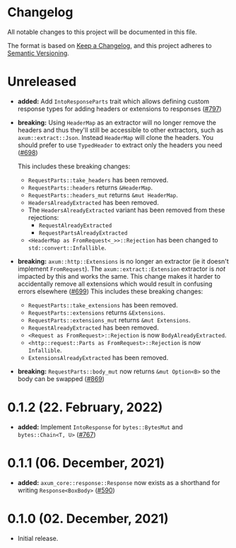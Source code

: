 # Changelog

All notable changes to this project will be documented in this file.

The format is based on [Keep a Changelog](https://keepachangelog.com/en/1.0.0/),
and this project adheres to [Semantic Versioning](https://semver.org/spec/v2.0.0.html).

# Unreleased

- **added:** Add `IntoResponseParts` trait which allows defining custom response
  types for adding headers or extensions to responses ([#797])
- **breaking:** Using `HeaderMap` as an extractor will no longer remove the headers and thus
  they'll still be accessible to other extractors, such as `axum::extract::Json`. Instead
  `HeaderMap` will clone the headers. You should prefer to use `TypedHeader` to extract only the
  headers you need ([#698])

  This includes these breaking changes:
    - `RequestParts::take_headers` has been removed.
    - `RequestParts::headers` returns `&HeaderMap`.
    - `RequestParts::headers_mut` returns `&mut HeaderMap`.
    - `HeadersAlreadyExtracted` has been removed.
    - The `HeadersAlreadyExtracted` variant has been removed from these rejections:
        - `RequestAlreadyExtracted`
        - `RequestPartsAlreadyExtracted`
    - `<HeaderMap as FromRequest<_>>::Rejection` has been changed to `std::convert::Infallible`.
- **breaking:** `axum::http::Extensions` is no longer an extractor (ie it
  doesn't implement `FromRequest`). The `axum::extract::Extension` extractor is
  _not_ impacted by this and works the same. This change makes it harder to
  accidentally remove all extensions which would result in confusing errors
  elsewhere ([#699])
  This includes these breaking changes:
    - `RequestParts::take_extensions` has been removed.
    - `RequestParts::extensions` returns `&Extensions`.
    - `RequestParts::extensions_mut` returns `&mut Extensions`.
    - `RequestAlreadyExtracted` has been removed.
    - `<Request as FromRequest>::Rejection` is now `BodyAlreadyExtracted`.
    - `<http::request::Parts as FromRequest>::Rejection` is now `Infallible`.
    - `ExtensionsAlreadyExtracted` has been removed.
- **breaking:** `RequestParts::body_mut` now returns `&mut Option<B>` so the
  body can be swapped ([#869])

[#698]: https://github.com/tokio-rs/axum/pull/698
[#699]: https://github.com/tokio-rs/axum/pull/699
[#797]: https://github.com/tokio-rs/axum/pull/797
[#869]: https://github.com/tokio-rs/axum/pull/869

# 0.1.2 (22. February, 2022)

- **added:** Implement `IntoResponse` for `bytes::BytesMut` and `bytes::Chain<T, U>` ([#767])

[#767]: https://github.com/tokio-rs/axum/pull/767

# 0.1.1 (06. December, 2021)

- **added:** `axum_core::response::Response` now exists as a shorthand for writing `Response<BoxBody>` ([#590])

[#590]: https://github.com/tokio-rs/axum/pull/590

# 0.1.0 (02. December, 2021)

- Initial release.
